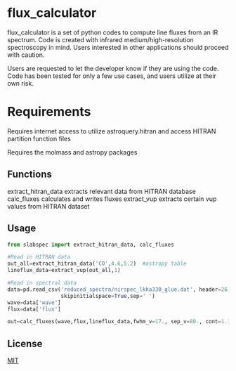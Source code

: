 # flux_calculator
flux_calculator is a set of python codes to compute line fluxes from an IR spectrum.
Code is created with infrared medium/high-resolution spectroscopy in mind.  Users interested
in other applications should proceed with caution.

Users are requested to let the developer know if they are using the code.  Code has been
tested for only a few use cases, and users utilize at their own risk.

# Requirements
Requires internet access to utilize astroquery.hitran and access HITRAN partition function files

Requires the molmass and astropy packages

## Functions
extract_hitran_data extracts relevant data from HITRAN database
calc_fluxes calculates and writes fluxes
extract_vup extracts certain vup values from HITRAN dataset
## Usage

```python
from slabspec import extract_hitran_data, calc_fluxes

#Read in HITRAN data
out_all=extract_hitran_data('CO',4.6,5.2)  #astropy table
lineflux_data=extract_vup(out_all,1)

#Read in spectral data
data=pd.read_csv('reduced_spectra/nirspec_lkha330_glue.dat', header=26,names=['wave','flux'],
                 skipinitialspace=True,sep=' ')
wave=data['wave']
flux=data['flux']

out=calc_fluxes(wave,flux,lineflux_data,fwhm_v=17., sep_v=80., cont=1.12,vet_fits=False, plot=True, v_dop=15.)
```

## License
[MIT](https://choosealicense.com/licenses/mit/)

